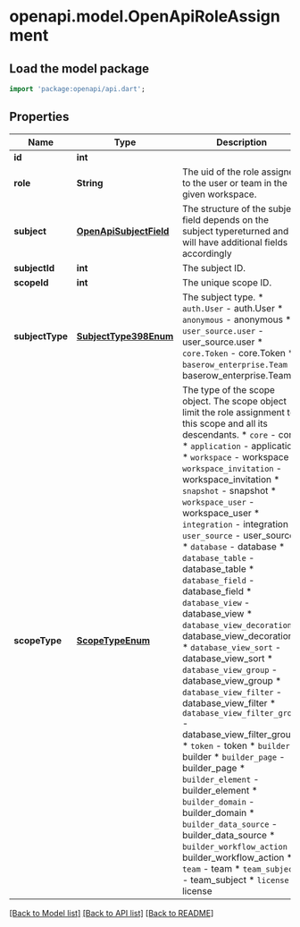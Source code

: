 # openapi.model.OpenApiRoleAssignment

## Load the model package
```dart
import 'package:openapi/api.dart';
```

## Properties
Name | Type | Description | Notes
------------ | ------------- | ------------- | -------------
**id** | **int** |  | [readonly] 
**role** | **String** | The uid of the role assigned to the user or team in the given workspace. | 
**subject** | [**OpenApiSubjectField**](OpenApiSubjectField.md) | The structure of the subject field depends on the subject typereturned and will have additional fields accordingly | 
**subjectId** | **int** | The subject ID. | 
**scopeId** | **int** | The unique scope ID. | 
**subjectType** | [**SubjectType398Enum**](SubjectType398Enum.md) | The subject type.  * `auth.User` - auth.User * `anonymous` - anonymous * `user_source.user` - user_source.user * `core.Token` - core.Token * `baserow_enterprise.Team` - baserow_enterprise.Team | 
**scopeType** | [**ScopeTypeEnum**](ScopeTypeEnum.md) | The type of the scope object. The scope object limit the role assignment to this scope and all its descendants.  * `core` - core * `application` - application * `workspace` - workspace * `workspace_invitation` - workspace_invitation * `snapshot` - snapshot * `workspace_user` - workspace_user * `integration` - integration * `user_source` - user_source * `database` - database * `database_table` - database_table * `database_field` - database_field * `database_view` - database_view * `database_view_decoration` - database_view_decoration * `database_view_sort` - database_view_sort * `database_view_group` - database_view_group * `database_view_filter` - database_view_filter * `database_view_filter_group` - database_view_filter_group * `token` - token * `builder` - builder * `builder_page` - builder_page * `builder_element` - builder_element * `builder_domain` - builder_domain * `builder_data_source` - builder_data_source * `builder_workflow_action` - builder_workflow_action * `team` - team * `team_subject` - team_subject * `license` - license | 

[[Back to Model list]](../README.md#documentation-for-models) [[Back to API list]](../README.md#documentation-for-api-endpoints) [[Back to README]](../README.md)


